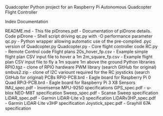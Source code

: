 Quadcopter
Python project for an Raspberry Pi Autonomous Quadcopter Flight Controller

Index
Documentation

README.md - This file
piDrones.pdf - Documentation of piDrone details.
Code
piDrone - Shell script driving qc.py with -O performance parameter
qc.py - Python wrapper allowing automatic use of the pre-compiled .pyc version of Quadcopter.py
Quadcopter.py - Core flight controller code
RC.py - Remote Control code
Flight plans
20s_hover_fp.csv - Example simple flight plan CSV input file to hover a 1m
2m_square_fp.csv - Example flight plan CSV input file to fly a 1m square 1m above the ground
Python libraries
RPIO.tgz - clone of RPIO hardware PWM library (search GitHub for original)
smbus2.zip - clone of I2C variount required for the RC joysticks (search GitHub for original)
PCBs
RPi0-PCB.brd - Eagle board for Raspberry Pi 0 Quad
RPi3-PCB.brd - Eagle board for Raspberry Pi 3 X8
Sensors
IMU_spec.pdf - Invensense MPU-9250 specifications
GPS_spec.pdf - u-blox NEO-M8T specification
Sweep_spec.pdf - Scanse Sweep specification
LiDAR_spec.pdf - Garmin LiDAR-Lite v3 specification
LiDARv3HP_spec.pdf - Garmin LiDAR-Lite v3HP specification
Joystick_spec.pdf - Grayhill 67A specification
